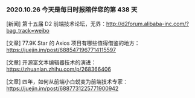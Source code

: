 ### 2020.10.26 今天是每日时报陪伴您的第 438 天

[新闻] 第十五届 D2 前端技术论坛，无界：<http://d2forum.alibaba-inc.com/?bag_track=weibo>

[文章] 77.9K Star 的 Axios 项目有哪些值得借鉴的地方：<https://juejin.im/post/6885471967714115597>

[文章] 开源富文本编辑器技术的演进：<https://zhuanlan.zhihu.com/p/268366406>

[文章] 四年，如何从前端小白蜕变为前端技术专家：<https://juejin.im/post/6887731225771900942>
